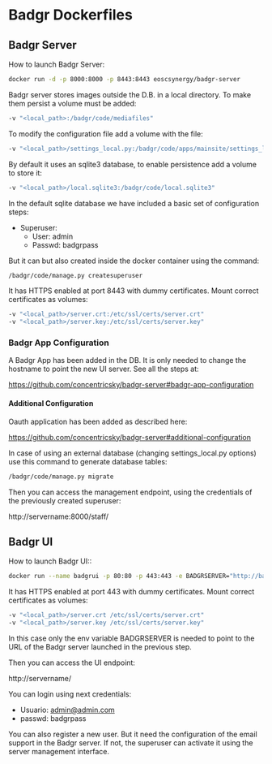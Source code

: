 # Badgr Dockerfiles

## Badgr Server

How to launch Badgr Server:

```sh
docker run -d -p 8000:8000 -p 8443:8443 eoscsynergy/badgr-server
```

Badgr server stores images outside the D.B. in a local directory. To make them persist a volume must be added:

```sh
-v "<local_path>:/badgr/code/mediafiles"
```

To modify the configuration file add a volume with the file:

```sh
-v "<local_path>/settings_local.py:/badgr/code/apps/mainsite/settings_local.py"
```

By default it uses an sqlite3 database, to enable persistence add a volume to store it:

```sh
-v "<local_path>/local.sqlite3:/badgr/code/local.sqlite3"
```

In the default sqlite database we have included a basic set of configuration steps:

* Superuser:
  * User: admin
  * Passwd: badgrpass

But it can but also created inside the docker container using the command:

```sh
/badgr/code/manage.py createsuperuser
```

It has HTTPS enabled at port 8443 with dummy certificates. Mount correct certificates as volumes:

```sh
-v "<local_path>/server.crt:/etc/ssl/certs/server.crt"
-v "<local_path>/server.key:/etc/ssl/certs/server.key"
```

### Badgr App Configuration

A Badgr App has been added in the DB. It is only needed to change the hostname to point the new UI server. See all the steps at:

https://github.com/concentricsky/badgr-server#badgr-app-configuration

#### Additional Configuration

Oauth application has been added as described here:

https://github.com/concentricsky/badgr-server#additional-configuration

In case of using an external database (changing settings_local.py options) use this command to generate database tables:

```sh
/badgr/code/manage.py migrate
```

Then you can access the management endpoint, using the credentials of the previously created superuser:

http://servername:8000/staff/

## Badgr UI

How to launch Badgr UI::

```sh
docker run --name badgrui -p 80:80 -p 443:443 -e BADGRSERVER="http://badgrserver:8000" -d eoscsynergy/badgr-ui
```

It has HTTPS enabled at port 443 with dummy certificates. Mount correct certificates as volumes:

```sh
-v "<local_path>/server.crt /etc/ssl/certs/server.crt"
-v "<local_path>/server.key /etc/ssl/certs/server.key"
```

In this case only the env variable BADGRSERVER is needed to point to the URL of the Badgr server launched in the previous step.

Then you can access the UI endpoint:

http://servername/

You can login using next credentials:

* Usuario: admin@admin.com
* passwd:  badgrpass

You can also register a new user. But it need the configuration of the email support in the Badgr server. If not, the superuser can activate it using the server management interface.
